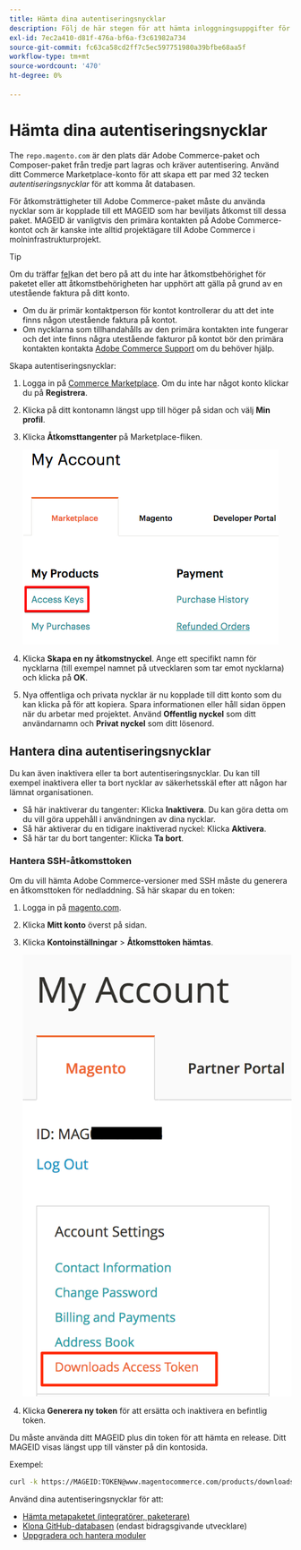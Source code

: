 ```yaml
---
title: Hämta dina autentiseringsnycklar
description: Följ de här stegen för att hämta inloggningsuppgifter för att komma åt Adobe Commerce Composer-paket på repo.magento.com.
exl-id: 7ec2a410-d81f-476a-bf6a-f3c61982a734
source-git-commit: fc63ca58cd2ff7c5ec597751980a39bfbe68aa5f
workflow-type: tm+mt
source-wordcount: '470'
ht-degree: 0%

---
```


# Hämta dina autentiseringsnycklar

The `repo.magento.com` är den plats där Adobe Commerce-paket och Composer-paket från tredje part lagras och kräver autentisering. Använd ditt Commerce Marketplace-konto för att skapa ett par med 32 tecken *autentiseringsnycklar* för att komma åt databasen.

För åtkomsträttigheter till Adobe Commerce-paket måste du använda nycklar som är kopplade till ett MAGEID som har beviljats åtkomst till dessa paket. MAGEID är vanligtvis den primära kontakten på Adobe Commerce-kontot och är kanske inte alltid projektägare till Adobe Commerce i molninfrastrukturprojekt.

>[!TIP]
>
>Om du träffar [fel](https://experienceleague.adobe.com/docs/commerce-knowledge-base/kb/troubleshooting/deployment/magento-commerce-cloud-repo-could-not-be-accessed-403-forbidden-or-404-not-found-error-when-deploying.html)kan det bero på att du inte har åtkomstbehörighet för paketet eller att åtkomstbehörigheten har upphört att gälla på grund av en utestående faktura på ditt konto.
>
>* Om du är primär kontaktperson för kontot kontrollerar du att det inte finns någon utestående faktura på kontot.
>* Om nycklarna som tillhandahålls av den primära kontakten inte fungerar och det inte finns några utestående fakturor på kontot bör den primära kontakten kontakta [Adobe Commerce Support](https://experienceleague.adobe.com/docs/commerce-knowledge-base/kb/help-center-guide/magento-help-center-user-guide.html#submit-ticket) om du behöver hjälp.

Skapa autentiseringsnycklar:

1. Logga in på [Commerce Marketplace](https://commercemarketplace.adobe.com/). Om du inte har något konto klickar du på **Registrera**.

1. Klicka på ditt kontonamn längst upp till höger på sidan och välj **Min profil**.

1. Klicka **Åtkomsttangenter** på Marketplace-fliken.

   ![Skaffa säkra nycklar på Commerce Marketplace](../../assets/installation/cloud_access-key.png)

1. Klicka **Skapa en ny åtkomstnyckel**. Ange ett specifikt namn för nycklarna (till exempel namnet på utvecklaren som tar emot nycklarna) och klicka på **OK**.

1. Nya offentliga och privata nycklar är nu kopplade till ditt konto som du kan klicka på för att kopiera. Spara informationen eller håll sidan öppen när du arbetar med projektet. Använd **Offentlig nyckel** som ditt användarnamn och **Privat nyckel** som ditt lösenord.

## Hantera dina autentiseringsnycklar

Du kan även inaktivera eller ta bort autentiseringsnycklar. Du kan till exempel inaktivera eller ta bort nycklar av säkerhetsskäl efter att någon har lämnat organisationen.

* Så här inaktiverar du tangenter: Klicka **Inaktivera**. Du kan göra detta om du vill göra uppehåll i användningen av dina nycklar.
* Så här aktiverar du en tidigare inaktiverad nyckel: Klicka **Aktivera**.
* Så här tar du bort tangenter: Klicka **Ta bort**.

### Hantera SSH-åtkomsttoken

Om du vill hämta Adobe Commerce-versioner med SSH måste du generera en åtkomsttoken för nedladdning. Så här skapar du en token:

1. Logga in på [magento.com](https://account.magento.com/customer/account/login).
1. Klicka **Mitt konto** överst på sidan.
1. Klicka **Kontoinställningar** > **Åtkomsttoken hämtas**.

   ![Få åtkomst till dina nycklar](../../assets/installation/connect_keys1.png)

1. Klicka **Generera ny token** för att ersätta och inaktivera en befintlig token.

Du måste använda ditt MAGEID plus din token för att hämta en release. Ditt MAGEID visas längst upp till vänster på din kontosida.

Exempel:

```bash
curl -k https://MAGEID:TOKEN@www.magentocommerce.com/products/downloads/info/help
```

Använd dina autentiseringsnycklar för att:

* [Hämta metapaketet (integratörer, paketerare)](../composer.md)
* [Klona GitHub-databasen](https://developer.adobe.com/commerce/contributor/guides/install/clone-repository/) (endast bidragsgivande utvecklare)
* [Uppgradera och hantera moduler](../../upgrade/modules/upgrade.md)

